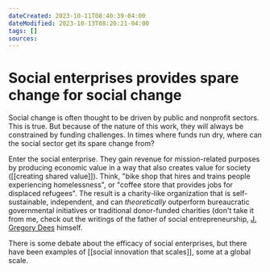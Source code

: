 ```yaml
---
dateCreated: 2023-10-11T08:40:39-04:00
dateModified: 2023-10-13T08:20:21-04:00
tags: []
sources: 
---
```

# Social enterprises provides spare change for social change

Social change is often thought to be driven by public and nonprofit sectors. This is true. But because of the nature of this work, they will always be constrained by funding challenges. In times where funds run dry, where can the social sector get its spare change from?

Enter the social enterprise. They gain revenue for mission-related purposes by producing economic value in a way that also creates value for society ([[creating shared value]]). Think, "bike shop that hires and trains people experiencing homelessness", or "coffee store that provides jobs for displaced refugees". The result is a charity-like organization that is self-sustainable, independent, and can *theoretically* outperform bureaucratic governmental initiatives or traditional donor-funded charities (don't take it from me, check out the writings of the father of social entrepreneurship,  [J. Gregory Dees](https://centers.fuqua.duke.edu/case/wp-content/uploads/sites/7/2015/02/Article_Dees_TakingSESeriously_2007.pdf) himself.

There is some debate about the efficacy of social enterprises, but there have been examples of [[social innovation that scales]], some at a global scale.